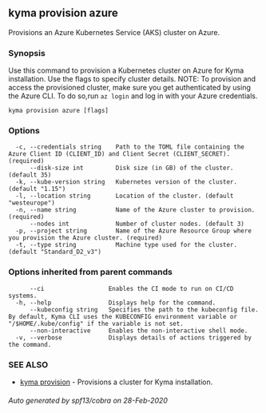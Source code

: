 ## kyma provision azure

Provisions an Azure Kubernetes Service (AKS) cluster on Azure.

### Synopsis

Use this command to provision a Kubernetes cluster on Azure for Kyma installation. Use the flags to specify cluster details.
NOTE: To provision and access the provisioned cluster, make sure you get authenticated by using the Azure CLI. To do so,run `az login` and log in with your Azure credentials.

```
kyma provision azure [flags]
```

### Options

```
  -c, --credentials string    Path to the TOML file containing the Azure Client ID (CLIENT_ID) and Client Secret (CLIENT_SECRET). (required)
      --disk-size int         Disk size (in GB) of the cluster. (default 35)
  -k, --kube-version string   Kubernetes version of the cluster. (default "1.15")
  -l, --location string       Location of the cluster. (default "westeurope")
  -n, --name string           Name of the Azure cluster to provision. (required)
      --nodes int             Number of cluster nodes. (default 3)
  -p, --project string        Name of the Azure Resource Group where you provision the Azure cluster. (required)
  -t, --type string           Machine type used for the cluster. (default "Standard_D2_v3")
```

### Options inherited from parent commands

```
      --ci                  Enables the CI mode to run on CI/CD systems.
  -h, --help                Displays help for the command.
      --kubeconfig string   Specifies the path to the kubeconfig file. By default, Kyma CLI uses the KUBECONFIG environment variable or "/$HOME/.kube/config" if the variable is not set.
      --non-interactive     Enables the non-interactive shell mode.
  -v, --verbose             Displays details of actions triggered by the command.
```

### SEE ALSO

* [kyma provision](kyma_provision.md)	 - Provisions a cluster for Kyma installation.

###### Auto generated by spf13/cobra on 28-Feb-2020
